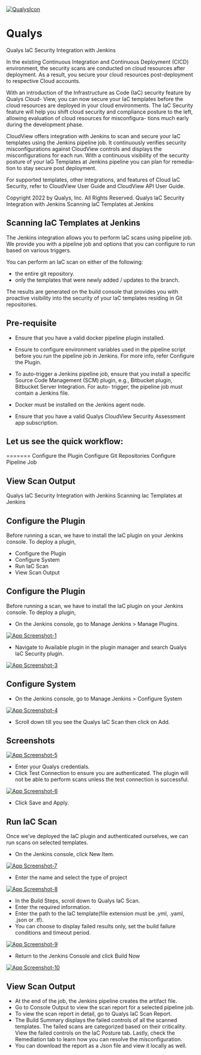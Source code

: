 

[![QualysIcon](images/QualysIcon.PNG)](images/QualysIcon.PNG)
# Qualys

Qualys laC Security Integration with Jenkins





In the existing Continuous Integration and Continuous Deployment (CICD) environment,
the security scans are conducted on cloud resources after deployment. As a result, you
secure your cloud resources post-deployment to respective Cloud accounts.

With an introduction of the Infrastructure as Code (IaC) security feature by Qualys Cloud-
View, you can now secure your IaC templates before the cloud resources are deployed in
your cloud environments. The IaC Security feature will help you shift cloud security and
compliance posture to the left, allowing evaluation of cloud resources for misconfigura-
tions much early during the development phase.

CloudView offers integration with Jenkins to scan and secure your IaC templates using the
Jenkins pipeline job. It continuously verifies security misconfigurations against CloudView
controls and displays the misconfigurations for each run. With a continuous visibility of
the security posture of your laG Templates at Jenkins pipeline you can plan for remedia-
tion to stay secure post deployment.

For supported templates, other integrations, and features of Cloud laC Security, refer to
CloudView User Guide and CloudView API User Guide.

Copyright 2022 by Qualys, Inc. All Rights Reserved.
Qualys laC Security Integration with Jenkins
Scanning laC Templates at Jenkins


## Scanning laC Templates at Jenkins

The Jenkins integration allows you to perform IaC scans using pipeline job. We provide
you with a pipeline job and options that you can configure to run based on various
triggers.

You can perform an IaC scan on either of the following:
- the entire git repository.
- only the templates that were newly added / updates to the branch.

The results are generated on the build console that provides you with proactive visibility
into the security of your laC templates residing in Git repositories.

## Pre-requisite

- Ensure that you have a valid docker pipeline plugin installed.

- Ensure to configure environment variables used in the pipeline script before you run the
pipeline job in Jenkins. For more info, refer Configure the Plugin.

- To auto-trigger a Jenkins pipeline job, ensure that you install a specific Source Code
Management (SCM) plugin, e.g., Bitbucket plugin, Bitbucket Server Integration. For auto-
trigger, the pipeline job must contain a Jenkins file.

- Docker must be installed on the Jenkins agent node.

- Ensure that you have a valid Qualys CloudView Security Assessment app subscription.

## Let us see the quick workflow:
=======
Configure the Plugin
Configure Git Repositories
Configure Pipeline Job
##  View Scan Output
Qualys laC Security Integration with Jenkins
Scanning lac Templates at Jenkins
##  Configure the Plugin
Before running a scan, we have to install the IaC plugin on your Jenkins console.
To deploy a plugin,
- Configure the Plugin
- Configure System
- Run IaC Scan
- View Scan Output

## Configure the Plugin

Before running a scan, we have to install the IaC plugin on your Jenkins console.
To deploy a plugin,

- On the Jenkins console, go to Manage Jenkins > Manage Plugins.

[![App Screenshot-1](images/Image1.PNG)](images/Image1.PNG)

- Navigate to Available plugin in the plugin manager and search Qualys IaC Security plugin.

[![App Screenshot-3](images/Image3.PNG)](images/Image3.PNG)

## Configure System

- On the Jenkins console, go to Manage Jenkins > Configure System

[![App Screenshot-4](images/Image4.PNG)](images/Image4.PNG)

- Scroll down till you see the Qualys IaC Scan then click on Add.

## Screenshots

[![App Screenshot-5](images/Image5.PNG)](images/Image5.PNG)

- Enter your Qualys credentials.
- Click Test Connection to ensure you are authenticated. The plugin will not be able to 
perform scans unless the test connection is successful.

[![App Screenshot-6](images/Image6.PNG)](images/Image6.PNG)

- Click Save and Apply.

## Run IaC Scan

Once we’ve deployed the IaC plugin and authenticated ourselves, we can run scans on 
selected templates. 

- On the Jenkins console, click New Item.

[![App Screenshot-7](images/Image7.PNG)](images/Image7.PNG)

- Enter the name and select the type of project

[![App Screenshot-8](images/Image8.PNG)](images/Image8.PNG)

- In the Build Steps, scroll down to Qualys IaC Scan. 
- Enter the required information.
- Enter the path to the IaC template(file extension must be .yml, .yaml, .json or .tf).
- You can choose to display failed results only, set the build failure conditions and 
timeout period.

[![App Screenshot-9](images/Image9.PNG)](images/Image9.PNG)

- Return to the Jenkins Console and click Build Now

[![App Screenshot-10](images/Image10.PNG)](images/Image10.PNG)



## View Scan Output

- At the end of the job, the Jenkins pipeline creates the artifact file. 
- Go to Console Output to view the scan report for a selected pipeline job.
- To view the scan report in detail, go to Qualys IaC Scan Report.
- The Build Summary displays the failed controls of all the scanned templates. The failed 
scans are categorized based on their criticality. View the failed controls on the IaC Posture 
tab. Lastly, check the Remediation tab to learn how you can resolve the misconfiguration.
- You can download the report as a Json file and view it locally as well.
